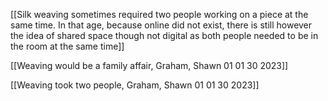 [[Silk weaving sometimes required two people working on a piece at the same time. In that age, because online did not exist, there is still however the idea of shared space though not digital as both people needed to be in the room at the same time]]

[[Weaving would be a family affair, Graham, Shawn 01 01 30 2023]]

[[Weaving took two people, Graham, Shawn 01 01 30 2023]]

